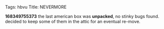 Tags: hbvu
Title: NEVERMORE
  
**168349755373** the last american box was **unpacked**, no stinky bugs found. decided to keep some of them in the attic for an eventual re-move.